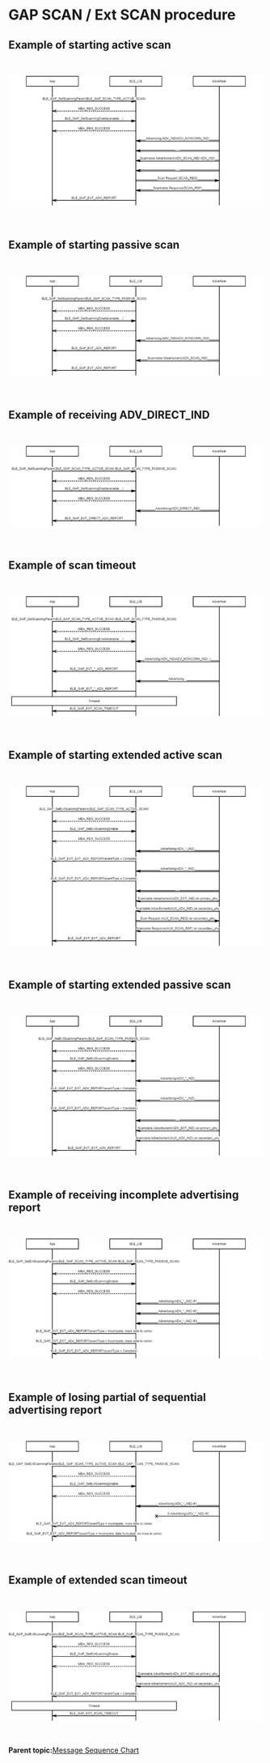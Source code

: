 # GAP SCAN / Ext SCAN procedure

## Example of starting active scan

<br />

![](GUID-5AC4E226-66DA-4B0D-BA9D-270195307233-low.png)

<br />

## Example of starting passive scan

<br />

![](GUID-9BC1C6B2-8BCC-4FA0-AB87-33E24B4E9688-low.png)

<br />

## Example of receiving ADV\_DIRECT\_IND

<br />

![](GUID-596A4C1A-F604-4E04-9DD3-5191E1337EFE-low.png)

<br />

## Example of scan timeout

<br />

![](GUID-2155FB00-E72E-4007-B77C-60EAB8955AC1-low.png)

<br />

## Example of starting extended active scan

<br />

![](GUID-A53CEDB3-0BA2-4541-8963-DC0B32FC7DFF-low.png)

<br />

## Example of starting extended passive scan

<br />

![](GUID-11CFF6DC-6133-4A7C-8C97-45C44C8B17D9-low.png)

<br />

## Example of receiving incomplete advertising report

<br />

![](GUID-6EA3FCC9-9B50-485F-AC2C-478C54D92157-low.png)

<br />

## Example of losing partial of sequential advertising report

<br />

![](GUID-278C613B-0B04-4B5B-BB95-750D115E1D79-low.png)

<br />

## Example of extended scan timeout

<br />

![](GUID-8E4E1F31-ECB9-45A5-A242-6992B13F82FF-low.png)

<br />

**Parent topic:**[Message Sequence Chart](GUID-30D405B5-0472-4B35-AD01-4DDF330F3091.md)

